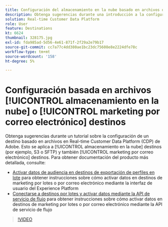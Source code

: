```yaml
---
title: Configuración del almacenamiento en la nube basado en archivos o destinos de marketing por correo electrónico
description: Obtenga sugerencias durante una introducción a la configuración de un destino basado en archivos en CDP en tiempo real de Adobe. Esto se aplica a los destinos de almacenamiento en la nube (por ejemplo, S3 o SFTP) y también a los destinos de marketing por correo electrónico.
solution: Real-time Customer Data Platform
role: User
feature: Destinations
kt: 6624
thumbnail: 328175.jpg
exl-id: fda985ad-5d56-4e61-871f-2f29a2e79b17
source-git-commit: cc7a77c4dd380ae1bc23dc75608e8e2224dfe78c
workflow-type: tm+mt
source-wordcount: '158'
ht-degree: 5%

---
```


# Configuración basada en archivos [!UICONTROL almacenamiento en la nube] o [!UICONTROL marketing por correo electrónico] destinos

Obtenga sugerencias durante un tutorial sobre la configuración de un destino basado en archivos en Real-time Customer Data Platform (CDP) de Adobe. Esto se aplica a [!UICONTROL almacenamiento en la nube] destinos (por ejemplo, S3 o SFTP) y también [!UICONTROL marketing por correo electrónico] destinos. Para obtener documentación del producto más detallada, consulte:

* [Activar datos de audiencia en destinos de exportación de perfiles en lote](https://experienceleague.adobe.com/docs/experience-platform/destinations/ui/activate/activate-batch-profile-destinations.html) para obtener instrucciones sobre cómo activar datos en destinos de marketing por lotes o por correo electrónico mediante la interfaz de usuario del Experience Platform
* [Conectarse a destinos por lotes y activar datos mediante la API de servicio de flujo](https://experienceleague.adobe.com/docs/experience-platform/destinations/api/connect-activate-batch-destinations.html) para obtener instrucciones sobre cómo activar datos en destinos de marketing por lotes o por correo electrónico mediante la API de servicio de flujo

>[!VIDEO](https://video.tv.adobe.com/v/328175/?quality=12&learn=on)
